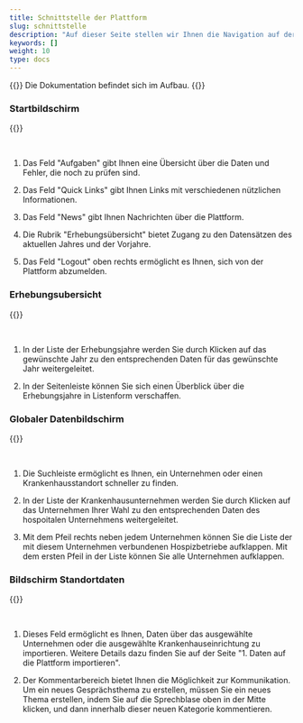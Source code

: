 ```yaml
---
title: Schnittstelle der Plattform
slug: schnittstelle
description: "Auf dieser Seite stellen wir Ihnen die Navigation auf der Erhebungsplattform SpiGes vor."
keywords: []
weight: 10
type: docs
---
```


{{<alert color="info">}}
Die Dokumentation befindet sich im Aufbau.
{{</alert>}}


### Startbildschirm

{{<insertImage image="ecran_accueil.png" class="bord img_full">}}

&nbsp;

1. Das Feld "Aufgaben" gibt Ihnen eine Übersicht über die Daten und Fehler, die noch zu prüfen sind. 

2. Das Feld "Quick Links" gibt Ihnen Links mit verschiedenen nützlichen Informationen.

3. Das Feld "News" gibt Ihnen Nachrichten über die Plattform.

4. Die Rubrik "Erhebungsübersicht" bietet Zugang zu den Datensätzen des aktuellen Jahres und der Vorjahre. 

5. Das Feld "Logout" oben rechts ermöglicht es Ihnen, sich von der Plattform abzumelden. 

### Erhebungsubersicht

{{<insertImage image="ecran_erhebungsubersicht.png" class="bord img_full">}}

&nbsp;

1. In der Liste der Erhebungsjahre werden Sie durch Klicken auf das gewünschte Jahr zu den entsprechenden Daten für das gewünschte Jahr weitergeleitet.

2. In der Seitenleiste können Sie sich einen Überblick über die Erhebungsjahre in Listenform verschaffen.

### Globaler Datenbildschirm

{{<insertImage image="ecran_donnees.png" class="bord img_full">}}

&nbsp;

1. Die Suchleiste ermöglicht es Ihnen, ein Unternehmen oder einen Krankenhausstandort schneller zu finden.

2. In der Liste der Krankenhausunternehmen werden Sie durch Klicken auf das Unternehmen Ihrer Wahl zu den entsprechenden Daten des hospoitalen Unternehmens weitergeleitet.

3. Mit dem Pfeil rechts neben jedem Unternehmen können Sie die Liste der mit diesem Unternehmen verbundenen Hospizbetriebe aufklappen. Mit dem ersten Pfeil in der Liste können Sie alle Unternehmen aufklappen.

### Bildschirm Standortdaten

{{<insertImage image="donnees_site.png" class="bord img_full">}}

&nbsp;

1. Dieses Feld ermöglicht es Ihnen, Daten über das ausgewählte Unternehmen oder die ausgewählte Krankenhauseinrichtung zu importieren. Weitere Details dazu finden Sie auf der Seite "1. Daten auf die Plattform importieren".

2. Der Kommentarbereich bietet Ihnen die Möglichkeit zur Kommunikation. Um ein neues Gesprächsthema zu erstellen, müssen Sie ein neues Thema erstellen, indem Sie auf die Sprechblase oben in der Mitte klicken, und dann innerhalb dieser neuen Kategorie kommentieren. 